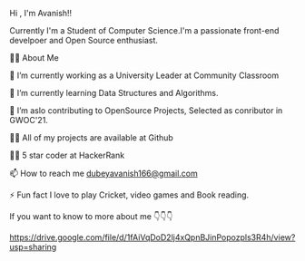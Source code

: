 
 Hi , I'm Avanish!!

Currently I'm a Student of Computer Science.I'm a passionate front-end develpoer and Open Source enthusiast.

🙋‍♂️ About Me

🔭 I’m currently working as a University Leader at Community Classroom

🌱 I’m currently learning Data Structures and Algorithms.

👯 I’m aslo contributing to OpenSource Projects, Selected as conributor in GWOC'21.

👨‍💻 All of my projects are available at Github

👨‍💻 5 star coder at HackerRank

📫 How to reach me dubeyavanish166@gmail.com

⚡ Fun fact I love to play Cricket, video games and Book reading.

If you want to know to more about me 👇👇👇

 https://drive.google.com/file/d/1fAiVqDoD2lj4xQpnBJinPopozpls3R4h/view?usp=sharing



 
